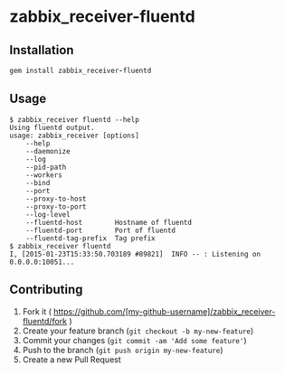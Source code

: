 # zabbix_receiver-fluentd

## Installation

```ruby
gem install zabbix_receiver-fluentd
```

## Usage

```
$ zabbix_receiver fluentd --help
Using fluentd output.
usage: zabbix_receiver [options]
    --help
    --daemonize
    --log
    --pid-path
    --workers
    --bind
    --port
    --proxy-to-host
    --proxy-to-port
    --log-level
    --fluentd-host        Hostname of fluentd
    --fluentd-port        Port of fluentd
    --fluentd-tag-prefix  Tag prefix
$ zabbix_receiver fluentd
I, [2015-01-23T15:33:50.703189 #89821]  INFO -- : Listening on 0.0.0.0:10051...
```

## Contributing

1. Fork it ( https://github.com/[my-github-username]/zabbix_receiver-fluentd/fork )
2. Create your feature branch (`git checkout -b my-new-feature`)
3. Commit your changes (`git commit -am 'Add some feature'`)
4. Push to the branch (`git push origin my-new-feature`)
5. Create a new Pull Request
